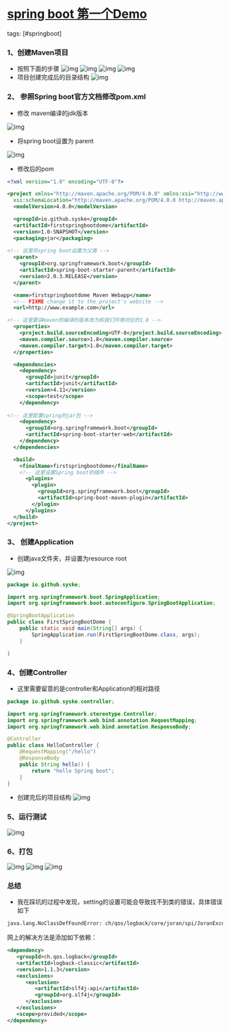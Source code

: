 # [spring boot 第一个Demo](https://www.cnblogs.com/caoleiCoding/p/9393210.html)

tags: [#springboot]

### 1、创建Maven项目

- 按照下面的步骤
  ![img](https://images2018.cnblogs.com/blog/1077694/201807/1077694-20180730222542907-1030031109.png)
  ![img](https://images2018.cnblogs.com/blog/1077694/201807/1077694-20180730222557879-1441267785.png)
  ![img](https://images2018.cnblogs.com/blog/1077694/201807/1077694-20180730222607387-1095391968.png)
  ![img](https://images2018.cnblogs.com/blog/1077694/201807/1077694-20180730222618148-2063604681.png)
- 项目创建完成后的目录结构
  ![img](https://images2018.cnblogs.com/blog/1077694/201807/1077694-20180730222632056-1092370702.png)

### 2、 参照Spring boot官方文档修改pom.xml

- 修改 maven编译的jdk版本

![img](https://images2018.cnblogs.com/blog/1077694/201807/1077694-20180730222733022-1987579903.png)

- 将spring boot设置为 parent

![img](https://images2018.cnblogs.com/blog/1077694/201807/1077694-20180730222805583-1640891201.png)

- 修改后的pom

```xml
<?xml version="1.0" encoding="UTF-8"?>

<project xmlns="http://maven.apache.org/POM/4.0.0" xmlns:xsi="http://www.w3.org/2001/XMLSchema-instance"
  xsi:schemaLocation="http://maven.apache.org/POM/4.0.0 http://maven.apache.org/xsd/maven-4.0.0.xsd">
  <modelVersion>4.0.0</modelVersion>

  <groupId>io.github.syske</groupId>
  <artifactId>firstspringbootdome</artifactId>
  <version>1.0-SNAPSHOT</version>
  <packaging>jar</packaging>
  
<!-- 这里将spring boot设置为父类 -->
  <parent>
    <groupId>org.springframework.boot</groupId>
    <artifactId>spring-boot-starter-parent</artifactId>
    <version>2.0.3.RELEASE</version>
  </parent>

  <name>firstspringbootdome Maven Webapp</name>
  <!-- FIXME change it to the project's website -->
  <url>http://www.example.com</url>

<!-- 这里要讲maven的编译的版本改为和我们环境对应的1.8 -->
  <properties>
    <project.build.sourceEncoding>UTF-8</project.build.sourceEncoding>
    <maven.compiler.source>1.8</maven.compiler.source>
    <maven.compiler.target>1.8</maven.compiler.target>
  </properties>

  <dependencies>
    <dependency>
      <groupId>junit</groupId>
      <artifactId>junit</artifactId>
      <version>4.11</version>
      <scope>test</scope>
    </dependency>
    
<!-- 这里配置spring的jar包 -->
    <dependency>
      <groupId>org.springframework.boot</groupId>
      <artifactId>spring-boot-starter-web</artifactId>
    </dependency>
  </dependencies>

  <build>
    <finalName>firstspringbootdome</finalName>
    <!-- 这里设置Spring boot的插件 -->
      <plugins>
        <plugin>
          <groupId>org.springframework.boot</groupId>
          <artifactId>spring-boot-maven-plugin</artifactId>
        </plugin>
      </plugins>
  </build>
</project>
```

### 3、 创建Application

- 创建java文件夹，并设置为resource root

![img](https://images2018.cnblogs.com/blog/1077694/201807/1077694-20180730223122579-1304577635.png)

```java
package io.github.syske;

import org.springframework.boot.SpringApplication;
import org.springframework.boot.autoconfigure.SpringBootApplication;

@SpringBootApplication
public class FirstSpringBootDome {
    public static void main(String[] args) {
        SpringApplication.run(FirstSpringBootDome.class, args);
    }

}
```

### 4、创建Controller

- 这里需要留意的是controller和Application的相对路径

```java
package io.github.syske.controller;

import org.springframework.stereotype.Controller;
import org.springframework.web.bind.annotation.RequestMapping;
import org.springframework.web.bind.annotation.ResponseBody;

@Controller
public class HelloController {
    @RequestMapping("/hello")
    @ResponseBody
    public String hello() {
        return "hello Spring boot";
    }
}
```

- 创建完后的项目结构
  ![img](https://images2018.cnblogs.com/blog/1077694/201807/1077694-20180730223107373-505337335.png)

### 5、运行测试

![img](https://images2018.cnblogs.com/blog/1077694/201807/1077694-20180730223214691-485365474.png)

### 6、打包

![img](https://images2018.cnblogs.com/blog/1077694/201807/1077694-20180730223228646-1708303611.png)
![img](https://images2018.cnblogs.com/blog/1077694/201807/1077694-20180730223241115-1689043832.png)
![img](https://images2018.cnblogs.com/blog/1077694/201807/1077694-20180730223249100-197018426.png)

### 总结

- 我在踩坑的过程中发现，setting的设置可能会导致找不到类的错误，具体错误如下

```sh
java.lang.NoClassDefFoundError: ch/qos/logback/core/joran/spi/JoranException
```

网上的解决方法是添加如下依赖：

```xml
<dependency>
   <groupId>ch.qos.logback</groupId>
   <artifactId>logback-classic</artifactId>
   <version>1.1.3</version>
   <exclusions>
      <exclusion>
         <artifactId>slf4j-api</artifactId>
         <groupId>org.slf4j</groupId>
      </exclusion>
   </exclusions>
   <scope>provided</scope>
</dependency>
```


